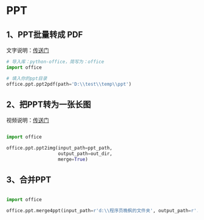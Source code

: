 # PPT


## 1、PPT批量转成 PDF

文字说明：[传送门](https://mp.weixin.qq.com/s/T31F-U5AdDd3D-61b_K5Qg)
```python
# 导入库：python-office，简写为：office
import office

# 填入你的ppt目录
office.ppt.ppt2pdf(path='D:\\test\\temp\\ppt')
```

## 2、把PPT转为一张长图

视频说明：[传送门](https://www.bilibili.com/video/BV1pu411Y7zz)
```python

import office

office.ppt.ppt2img(input_path=ppt_path,
                   output_path=out_dir,
                   merge=True)
```

## 3、合并PPT


```python

import office

office.ppt.merge4ppt(input_path=r'd:\\程序员晚枫的文件夹', output_path=r'./', output_name='merge4ppt.pptx')
```